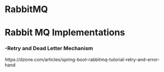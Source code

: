 # RabbitMQ
<h1>Rabbit MQ Implementations</h1>
<h3>-Retry and Dead Letter Mechanism</h3>
https://dzone.com/articles/spring-boot-rabbitmq-tutorial-retry-and-error-hand
